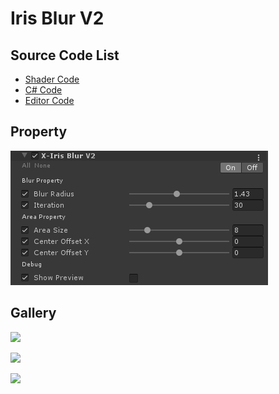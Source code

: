 
# Iris Blur V2

## Source Code List
- [Shader Code](Shader/IrisBlurV2.shader)
- [C# Code](IrisBlurV2.cs)
- [Editor Code](Editor/IrisBlurV2Editor.cs)


## Property
![](https://raw.githubusercontent.com/QianMo/X-PostProcessing-Gallery/master/Media/Blur/IrisBlurV2/IrisBlurV2Property.png)

## Gallery
![](https://raw.githubusercontent.com/QianMo/X-PostProcessing-Gallery/master/Media/Blur/IrisBlurV2/IrisBlurV2.png)

![](https://raw.githubusercontent.com/QianMo/X-PostProcessing-Gallery/master/Media/Blur/IrisBlurV2/IrisBlurV2-1.gif)

![](https://raw.githubusercontent.com/QianMo/X-PostProcessing-Gallery/master/Media/Blur/IrisBlurV2/IrisBlurV2-1.gif)